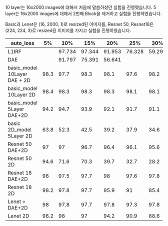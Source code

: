 10 layer는 16x2000 images에 대해서 처음에 말씀하셨던 실험을 진행했습니다.
5 layer는 16x2000 images에 대해서 2번째 Block을 제거하고 실험을 진행하였습니다.

Basic과 Lenet은 (16, 2000, 1)로 resized된 이미지를,
Resnet 50, Resnet18은 (224, 224, 3)로 resized된 이미지를 가지고 실험을 진행하였습니다.

|auto_loss|5%|10%|15%|20%|25%|30%|35%|40%|45%|50%|55%|60%|65%|70%|75%|80%|85%|90%|95%|
|------|---|---|---|---|---|---|---|---|---|---|---|---|---|---|---|---|---|---|---|
|L1IRF ||97.734|97.344|91.953|76.328|59.297|50.234|44.688|37.719|31.094| | | | | | | | | |
|DAE| |91.797|75.391|56.641| | | | | | | | | | | | | | | |
|basic_model 10Layer DAE + 2D|98.3|97.7|98.3|98.1|97.6|98.2|97.6|96.4|96.4|96.7|95.3|94.8|92.5|86.4|79.2|65.3|47.7|25.4|16.7|
|basic_model 10Layer 2D|98.4|98.3|98.3|98.3|98.1|98.1|97.2|96.2|95.4|93.9|92.2|88.2|83.3|75.5|67.4|59.3|51|41.2|29.1|
|basic_model 5Layer DAE+2D|94.2|94.7|93.9|92.1|91.7|91.1|87.4|84.5|81.5|82|80.8|74.4|68.3|55.9|44.9|32.8|23.2|17.1|14.2|
|basic 2D_model 5Layer 2D|63.8|52.3|42.5|39.2|37.9|34.6|33.8|34|33.7|33.3|35.7|33.6|36.4|36|39|39.2|39.6|40.6|36.4|
|Resnet 50 DAE+2D|97|97|96.7|96.4|96.1|95.6|93.8|91.6|89|86.8|85.1|77.2|69.2|56.7|43.6|29.3|20|16.3|13.5|
|Resnet 50 2D|94.6|71.6|70.3|39.7|32.7|28.2|25.2|24.6|22.8|22.8|20.2|19.5|21.4|20.7|20|19.1|17.5|17.3|13.3|
|Resnet 18 DAE+2D|98|97.5|97.7|98|97.6|97.8|97.3|97.1|97|97.5|96.6|95.9|95.1|91|83.7|72.2|51.3|27.5|15.6|
|Resnet 18 2D|98.2|97.8|97.7|95.9|91|85.4|82.8|77.7|74.2|73.1|73.3|70.5|68|62.8|59.6|54.6|52.9|44.4|35.6|
|Lenet + DAE+2D|98|97.8|97.7|97.8|97.3|97.8|96.9|96.6|96.2|96.4|95.9|94.6|91.2|87.5|78.2|63.8|47.1|29.2|16.6|
|Lenet 2D|98.2|98|97|94.2|90.9|88.6|84.9|81|78|74.8|72.5|67.2|61.9|56|50.6|43.5|38.6|34.4|27.65|

										

										

										

										

										

										

										

									


